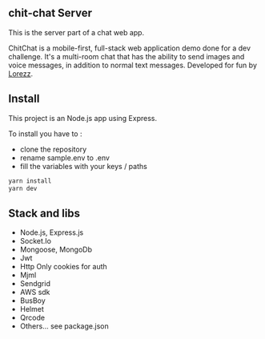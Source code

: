 ## chit-chat Server

This is the server part of a chat web app.

ChitChat is a mobile-first, full-stack web application demo done for a dev challenge. It's a multi-room chat that has the ability to send images and voice messages, in addition to normal text messages. Developed for fun by [Lorezz](https://github.com/Lorezz).

## Install

This project is an Node.js app using Express.

To install you have to :

- clone the repository
- rename sample.env to .env
- fill the variables with your keys / paths

```javascript
yarn install
yarn dev
```

## Stack and libs

- Node.js, Express.js
- Socket.Io
- Mongoose, MongoDb
- Jwt
- Http Only cookies for auth
- Mjml
- Sendgrid
- AWS sdk
- BusBoy
- Helmet
- Qrcode
- Others... see package.json
